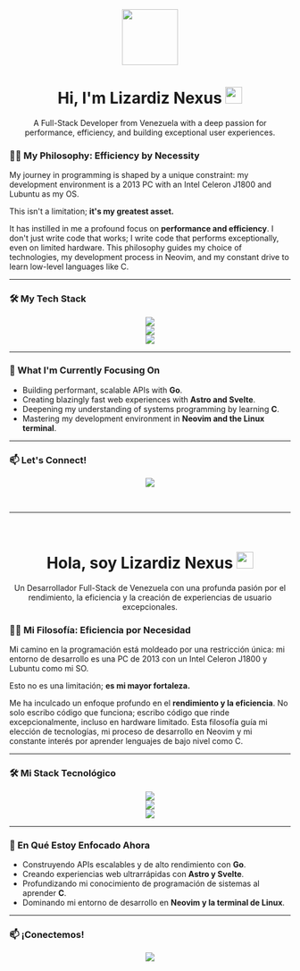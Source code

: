 <div id="header" align="center">
  <img src="https://media.giphy.com/media/M9gbBd9nbDrOTu1Mqx/giphy.gif" width="100"/>
  <h1>
    Hi, I'm Lizardiz Nexus
    <img src="https://media.giphy.com/media/hvRJCLFzcasrR4ia7z/giphy.gif" width="30px"/>
  </h1>
  <p>A Full-Stack Developer from Venezuela with a deep passion for performance, efficiency, and building exceptional user experiences.</p>
</div>

### 👨‍💻 My Philosophy: Efficiency by Necessity

My journey in programming is shaped by a unique constraint: my development environment is a 2013 PC with an Intel Celeron J1800 and Lubuntu as my OS.

This isn't a limitation; **it's my greatest asset.**

It has instilled in me a profound focus on **performance and efficiency**. I don't just write code that works; I write code that performs exceptionally, even on limited hardware. This philosophy guides my choice of technologies, my development process in Neovim, and my constant drive to learn low-level languages like C.

---

### 🛠️ My Tech Stack

<p align="center">
  <a href="https://skillicons.dev">
    <img src="https://skillicons.dev/icons?i=astro,svelte,react,html,css,js,ts" />
  </a>
  <br>
  <a href="https://skillicons.dev">
    <img src="https://skillicons.dev/icons?i=go,sqlite,mysql" />
  </a>
  <br>
  <a href="https://skillicons.dev">
    <img src="https://skillicons.dev/icons?i=linux,neovim,vim,git,c" />
  </a>
</p>

---

### 🌱 What I'm Currently Focusing On

* Building performant, scalable APIs with **Go**.
* Creating blazingly fast web experiences with **Astro and Svelte**.
* Deepening my understanding of systems programming by learning **C**.
* Mastering my development environment in **Neovim and the Linux terminal**.

---

### 📫 Let's Connect!

<p align="center">
  <a href="mailto:lizardizwebdev@gmail.com"><img src="https://img.shields.io/badge/Gmail-D14836?style=for-the-badge&logo=gmail&logoColor=white" /></a>
  </p>

<br>
<hr>
<br>

<div id="header-es" align="center">
  <h1>
    Hola, soy Lizardiz Nexus
    <img src="https://media.giphy.com/media/hvRJCLFzcasrR4ia7z/giphy.gif" width="30px"/>
  </h1>
  <p>Un Desarrollador Full-Stack de Venezuela con una profunda pasión por el rendimiento, la eficiencia y la creación de experiencias de usuario excepcionales.</p>
</div>

### 👨‍💻 Mi Filosofía: Eficiencia por Necesidad

Mi camino en la programación está moldeado por una restricción única: mi entorno de desarrollo es una PC de 2013 con un Intel Celeron J1800 y Lubuntu como mi SO.

Esto no es una limitación; **es mi mayor fortaleza.**

Me ha inculcado un enfoque profundo en el **rendimiento y la eficiencia**. No solo escribo código que funciona; escribo código que rinde excepcionalmente, incluso en hardware limitado. Esta filosofía guía mi elección de tecnologías, mi proceso de desarrollo en Neovim y mi constante interés por aprender lenguajes de bajo nivel como C.

---

### 🛠️ Mi Stack Tecnológico

<p align="center">
  <a href="https://skillicons.dev">
    <img src="https://skillicons.dev/icons?i=astro,svelte,react,html,css,js,ts" />
  </a>
  <br>
  <a href="https://skillicons.dev">
    <img src="https://skillicons.dev/icons?i=go,sqlite,mysql" />
  </a>
  <br>
  <a href="https://skillicons.dev">
    <img src="https://skillicons.dev/icons?i=linux,neovim,vim,git,c" />
  </a>
</p>

---

### 🌱 En Qué Estoy Enfocado Ahora

* Construyendo APIs escalables y de alto rendimiento con **Go**.
* Creando experiencias web ultrarrápidas con **Astro y Svelte**.
* Profundizando mi conocimiento de programación de sistemas al aprender **C**.
* Dominando mi entorno de desarrollo en **Neovim y la terminal de Linux**.

---

### 📫 ¡Conectemos!

<p align="center">
  <a href="mailto:lizardizwebdev@gmail.com"><img src="https://img.shields.io/badge/Gmail-D14836?style=for-the-badge&logo=gmail&logoColor=white" /></a>
  </p>

